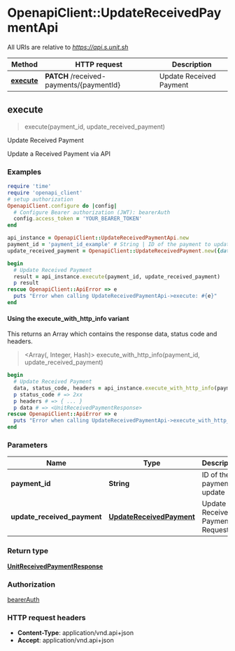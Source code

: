 # OpenapiClient::UpdateReceivedPaymentApi

All URIs are relative to *https://api.s.unit.sh*

| Method | HTTP request | Description |
| ------ | ------------ | ----------- |
| [**execute**](UpdateReceivedPaymentApi.md#execute) | **PATCH** /received-payments/{paymentId} | Update Received Payment |


## execute

> <UnitReceivedPaymentResponse> execute(payment_id, update_received_payment)

Update Received Payment

Update a Received Payment via API 

### Examples

```ruby
require 'time'
require 'openapi_client'
# setup authorization
OpenapiClient.configure do |config|
  # Configure Bearer authorization (JWT): bearerAuth
  config.access_token = 'YOUR_BEARER_TOKEN'
end

api_instance = OpenapiClient::UpdateReceivedPaymentApi.new
payment_id = 'payment_id_example' # String | ID of the payment to update
update_received_payment = OpenapiClient::UpdateReceivedPayment.new({data: OpenapiClient::PatchAchReceivedPayment.new({type: 'type_example', attributes: OpenapiClient::PatchTrustApplicationAttributes.new})}) # UpdateReceivedPayment | Update Received Payment Request

begin
  # Update Received Payment
  result = api_instance.execute(payment_id, update_received_payment)
  p result
rescue OpenapiClient::ApiError => e
  puts "Error when calling UpdateReceivedPaymentApi->execute: #{e}"
end
```

#### Using the execute_with_http_info variant

This returns an Array which contains the response data, status code and headers.

> <Array(<UnitReceivedPaymentResponse>, Integer, Hash)> execute_with_http_info(payment_id, update_received_payment)

```ruby
begin
  # Update Received Payment
  data, status_code, headers = api_instance.execute_with_http_info(payment_id, update_received_payment)
  p status_code # => 2xx
  p headers # => { ... }
  p data # => <UnitReceivedPaymentResponse>
rescue OpenapiClient::ApiError => e
  puts "Error when calling UpdateReceivedPaymentApi->execute_with_http_info: #{e}"
end
```

### Parameters

| Name | Type | Description | Notes |
| ---- | ---- | ----------- | ----- |
| **payment_id** | **String** | ID of the payment to update |  |
| **update_received_payment** | [**UpdateReceivedPayment**](UpdateReceivedPayment.md) | Update Received Payment Request |  |

### Return type

[**UnitReceivedPaymentResponse**](UnitReceivedPaymentResponse.md)

### Authorization

[bearerAuth](../README.md#bearerAuth)

### HTTP request headers

- **Content-Type**: application/vnd.api+json
- **Accept**: application/vnd.api+json

